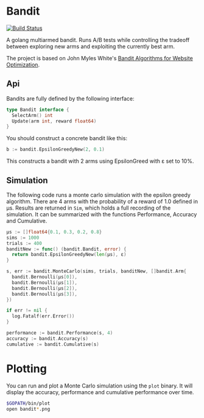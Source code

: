 # Bandit

[![Build Status](https://travis-ci.org/purzelrakete/bandit.png)](https://travis-ci.org/purzelrakete/bandit)

A golang multiarmed bandit. Runs A/B tests while controlling the tradeoff
between exploring new arms and exploiting the currently best arm.

The project is based on John Myles White's [Bandit
Algorithms for Website Optimization](http://shop.oreilly.com/product/0636920027393.do).

## Api

Bandits are fully defined by the following interface:

```go
type Bandit interface {
  SelectArm() int
  Update(arm int, reward float64)
}
```

You should construct a concrete bandit like this:

```go
b := bandit.EpsilonGreedyNew(2, 0.1)
```

This constructs a bandit with 2 arms using EpsilonGreed with ε set to 10%.

## Simulation

The following code runs a monte carlo simulation with the epsilon greedy
algorithm. There are 4 arms with the probability of a reward of 1.0 defined in
μs. Results are returned in `Sim`, which holds a full recording of the
simulation. It can be summarized with the functions Performance, Accuracy and
Cumulative.

```go
μs := []float64{0.1, 0.3, 0.2, 0.8}
sims := 1000
trials := 400
banditNew := func() (bandit.Bandit, error) {
  return bandit.EpsilonGreedyNew(len(μs), ε)
}

s, err := bandit.MonteCarlo(sims, trials, banditNew, []bandit.Arm{
  bandit.Bernoulli(μs[0]),
  bandit.Bernoulli(μs[1]),
  bandit.Bernoulli(μs[2]),
  bandit.Bernoulli(μs[3]),
})

if err != nil {
  log.Fatalf(err.Error())
}

performance := bandit.Performance(s, 4)
accuracy := bandit.Accuracy(s)
cumulative := bandit.Cumulative(s)
```

# Plotting

You can run and plot a Monte Carlo simulation using the `plot` binary. It will
display the accuracy, performance and cumulative performance over time.

```sh
$GOPATH/bin/plot
open bandit*.png
```

